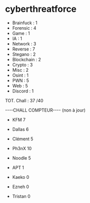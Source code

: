 # cyberthreatforce


* Brainfuck : 1
* Forensic : 4
* Game : 1
* IA : 1
* Network : 3
* Reverse : 7
* Stegano : 2 
* Blockchain : 2
* Crypto : 3
* Misc : 2
* Osint : 1
* PWN : 5
* Web : 5
* Discord : 1

TOT. Chall : 37 /40 


----CHALL COMPTEUR---- (non à jour)

* KFM 	7
* Dallas 	6
* Clément 5
* Ph3nX   10
* Noodle 	5
* APT 	1

* Kaeko	0
* Ezneh	0
* Tristan	0
